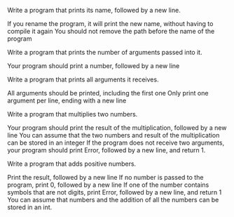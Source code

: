 Write a program that prints its name, followed by a new line.

If you rename the program, it will print the new name, without having to compile it again
You should not remove the path before the name of the program

Write a program that prints the number of arguments passed into it.

Your program should print a number, followed by a new line

Write a program that prints all arguments it receives.

All arguments should be printed, including the first one
Only print one argument per line, ending with a new line


Write a program that multiplies two numbers.

Your program should print the result of the multiplication, followed by a new line
You can assume that the two numbers and result of the multiplication can be stored in an integer
If the program does not receive two arguments, your program should print Error, followed by a new line, and return 1.


Write a program that adds positive numbers.

Print the result, followed by a new line
If no number is passed to the program, print 0, followed by a new line
If one of the number contains symbols that are not digits, print Error, followed by a new line, and return 1
You can assume that numbers and the addition of all the numbers can be stored in an int.

